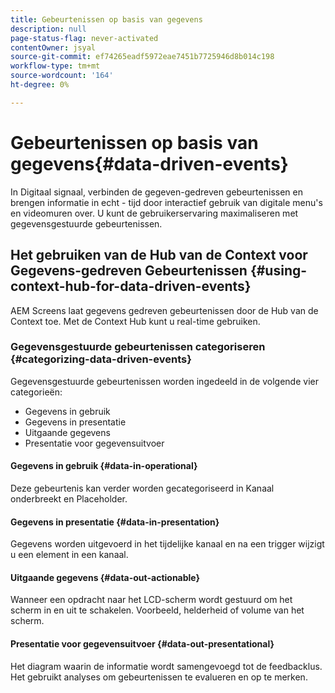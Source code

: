 ```yaml
---
title: Gebeurtenissen op basis van gegevens
description: null
page-status-flag: never-activated
contentOwner: jsyal
source-git-commit: ef74265eadf5972eae7451b7725946d8b014c198
workflow-type: tm+mt
source-wordcount: '164'
ht-degree: 0%

---
```



# Gebeurtenissen op basis van gegevens{#data-driven-events}

In Digitaal signaal, verbinden de gegeven-gedreven gebeurtenissen en brengen informatie in echt - tijd door interactief gebruik van digitale menu&#39;s en videomuren over. U kunt de gebruikerservaring maximaliseren met gegevensgestuurde gebeurtenissen.

## Het gebruiken van de Hub van de Context voor Gegevens-gedreven Gebeurtenissen {#using-context-hub-for-data-driven-events}

AEM Screens laat gegevens gedreven gebeurtenissen door de Hub van de Context toe. Met de Context Hub kunt u real-time gebruiken.

### Gegevensgestuurde gebeurtenissen categoriseren {#categorizing-data-driven-events}

Gegevensgestuurde gebeurtenissen worden ingedeeld in de volgende vier categorieën:

* Gegevens in gebruik
* Gegevens in presentatie
* Uitgaande gegevens
* Presentatie voor gegevensuitvoer

#### Gegevens in gebruik {#data-in-operational}

Deze gebeurtenis kan verder worden gecategoriseerd in Kanaal onderbreekt en Placeholder.

#### Gegevens in presentatie {#data-in-presentation}

Gegevens worden uitgevoerd in het tijdelijke kanaal en na een trigger wijzigt u een element in een kanaal.

#### Uitgaande gegevens {#data-out-actionable}

Wanneer een opdracht naar het LCD-scherm wordt gestuurd om het scherm in en uit te schakelen. Voorbeeld, helderheid of volume van het scherm.

#### Presentatie voor gegevensuitvoer {#data-out-presentational}

Het diagram waarin de informatie wordt samengevoegd tot de feedbacklus. Het gebruikt analyses om gebeurtenissen te evalueren en op te merken.
